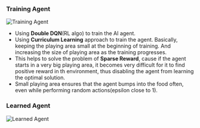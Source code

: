 ### Training Agent

![Training Agent](https://github.com/sachin-101/OpenAI-Requests-for-Research/blob/master/Snake%20Game/Video/Snake-Game-Training.gif)

- Using **Double DQN**(RL algo) to train the AI agent.
- Using **Curriculum Learning** approach to train the agent. Basically, keeping the playing area small at the beginning of training.
And increasing the size of playing area as the training progresses.
- This helps to solve the problem of **Sparse Reward**, cause if the agent starts in a very big playing area, it becomes very difficult for it to find positive reward in th environment, thus disabling the agent from learning the optimal solution.
- Small playing area ensures that the agent bumps into the food often, even while performing random actions(epsilon close to 1).

### Learned Agent

![Learned Agent](https://github.com/sachin-101/OpenAI-Requests-for-Research/blob/master/Snake%20Game/Video/Trained-Agent.gif)